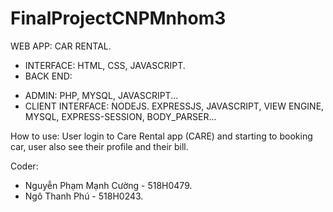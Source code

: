 # FinalProjectCNPMnhom3
WEB APP: CAR RENTAL.
- INTERFACE: HTML, CSS, JAVASCRIPT.
- BACK END: 
+ ADMIN: PHP, MYSQL, JAVASCRIPT...
+ CLIENT INTERFACE: NODEJS. EXPRESSJS, JAVASCRIPT, VIEW ENGINE, MYSQL, EXPRESS-SESSION, BODY_PARSER...

How to use: User login to Care Rental app (CARE) and starting to booking car, user also see their profile and their bill.


Coder: 
- Nguyễn Phạm Mạnh Cường - 518H0479.
- Ngô Thanh Phú - 518H0243.
